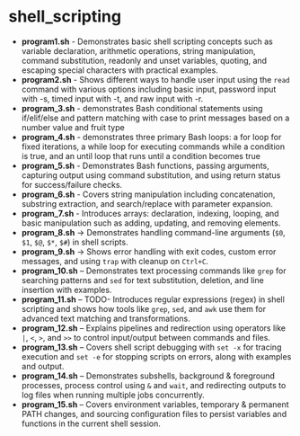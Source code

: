 # shell_scripting

- **program1.sh** - Demonstrates basic shell scripting concepts such as variable declaration, arithmetic operations, string manipulation, command substitution, readonly and unset variables, quoting, and escaping special characters with practical examples.
- **program2.sh** - Shows different ways to handle user input using the `read` command with various options including basic input, password input with -s, timed input with -t, and raw input with -r. 
- **program_3.sh** - demonstrates Bash conditional statements using if/elif/else and pattern matching with case to print messages based on a number value and fruit type
- **program_4.sh** - demonstrates three primary Bash loops: a for loop for fixed iterations, a while loop for executing commands while a condition is true, and an until loop that runs until a condition becomes true
- **program_5.sh** - Demonstrates Bash functions, passing arguments, capturing output using command substitution, and using return status for success/failure checks.
- **program_6.sh** - Covers string manipulation including concatenation, substring extraction, and search/replace with parameter expansion.
- **program_7.sh** - Introduces arrays: declaration, indexing, looping, and basic manipulation such as adding, updating, and removing elements.
- **program_8.sh** → Demonstrates handling command-line arguments (`$0`, `$1`, `$@`, `$*`, `$#`) in shell scripts.  
- **program_9.sh** → Shows error handling with exit codes, custom error messages, and using `trap` with cleanup on `Ctrl+C`.  
- **program_10.sh** – Demonstrates text processing commands like `grep` for searching patterns and `sed` for text substitution, deletion, and line insertion with examples.  
- **program_11.sh** – TODO- Introduces regular expressions (regex) in shell scripting and shows how tools like `grep`, `sed`, and `awk` use them for advanced text matching and transformations.  
- **program_12.sh** – Explains pipelines and redirection using operators like `|`, `<`, `>`, and `>>` to control input/output between commands and files.  
- **program_13.sh** – Covers shell script debugging with `set -x` for tracing execution and `set -e` for stopping scripts on errors, along with examples and output.  
- **program_14.sh** – Demonstrates subshells, background & foreground processes, process control using `&` and `wait`, and redirecting outputs to log files when running multiple jobs concurrently.  
- **program_15.sh** – Covers environment variables, temporary & permanent PATH changes, and sourcing configuration files to persist variables and functions in the current shell session.
